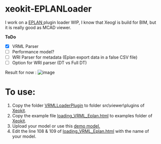 # xeokit-EPLANLoader

I work on a [EPLAN ](https://www.eplan.de/) plugin loader WIP, I know that Xeogl is build for BIM, but it is really good as MCAD viewer.

**ToDo**

- [x] VRML Parser
- [ ] Performance model?
- [ ] WRI Parser for metadata (Eplan export data in a false CSV file)
- [ ] Option for WRI parser (DT vs Full DT)

Result for now :
![image](https://user-images.githubusercontent.com/29955546/54249591-162b1f80-4517-11e9-9727-a5b037e54d5c.png)



# To use:

1. Copy the folder [VRMLLoaderPlugin](https://github.com/nicrf/xeokit-EPLANLoader/tree/master/VRMLLoaderPlugin) to folder src\viewer\plugins of [Xeokit](https://github.com/xeokit/xeokit-sdk).
2. Copy the example file [loading_VRML_Eplan.html](https://github.com/nicrf/xeokit-EPLANLoader/blob/master/loading_VRML_Eplan.html) to examples folder of [Xeokit](https://github.com/xeokit/xeokit-sdk).
3. Upload your model or use this [demo model.](https://github.com/nicrf/babylonejsVRMLLoader/blob/master/small.wrl)
4. Edit the line 108 & 109 of [loading_VRML_Eplan.html](https://github.com/nicrf/xeokit-EPLANLoader/blob/master/loading_VRML_Eplan.html)  with the name of your model.

